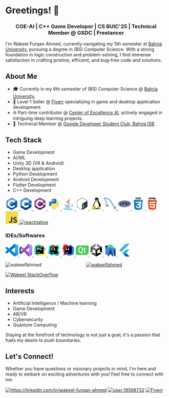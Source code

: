 # Greetings! 👋
<h3 align="center">COE-AI | C++ Game Developer | CS BUIC'25 | Technical Member @ GSDC | Freelancer </h3>

I'm Wakeel Furqan Ahmed, currently navigating my 5th semester at [Bahria University](https://www.bahria.edu.pk/), pursuing a degree in (BS) Computer Science. With a strong foundation in logic construction and problem-solving, I find immense satisfaction in crafting pristine, efficient, and bug-free code and solutions.

## About Me

- 🎓 Currently in my 6th semester of (BS) Computer Science @ [Bahria University](https://www.bahria.edu.pk/).
- 💼 Level 1 Seller @ [Fiverr](https://www.fiverr.com/wakeelfahmed) specializing in game and desktop application development.
- 🌐 Part-time contributor @ [Center of Excellence AI](https://bahria.edu.pk/coeai/), actively engaged in intriguing deep learning projects.
- 🤖 Technical Member @ [Google Developer Student Club, Bahria ISB](https://www.linkedin.com/company/gdscbahria/).
  
## Tech Stack
- Game Development
- AI/ML
- Unity 3D (VR & Android)
- Desktop application
- Python Development
- Android Development
- Flutter Development
- C++ Development
<p align="left">
<p align="left"> <a href="https://www.cprogramming.com/" target="_blank" rel="noreferrer"> <img src="https://raw.githubusercontent.com/devicons/devicon/master/icons/c/c-original.svg" alt="c" width="40" height="40"/> </a> 
  <a href="https://www.w3schools.com/cpp/" target="_blank" rel="noreferrer"> <img src="https://raw.githubusercontent.com/devicons/devicon/master/icons/cplusplus/cplusplus-original.svg" alt="cplusplus" width="40" height="40"/> </a> 
  <a href="https://www.cprogramming.com/" target="_blank" rel="noreferrer"> <img src="https://raw.githubusercontent.com/devicons/devicon/master/icons/csharp/csharp-original.svg" alt="c" width="40" height="40"/> </a> 
  <a href="https://www.python.org" target="_blank" rel="noreferrer"> <img src="https://raw.githubusercontent.com/devicons/devicon/master/icons/python/python-original.svg" alt="python" width="40" height="40"/> </a> 
  <a href="https://www.cprogramming.com/" target="_blank" rel="noreferrer"> <img src="https://raw.githubusercontent.com/devicons/devicon/master/icons/java/java-original.svg" alt="c" width="40" height="40"/> </a> 
  <a href="https://www.cprogramming.com/" target="_blank" rel="noreferrer"> <img src="https://raw.githubusercontent.com/devicons/devicon/master/icons/bash/bash-original.svg" alt="shell bash" width="40" height="40"/> </a> 
  <a href="https://www.linux.org/" target="_blank" rel="noreferrer"> <img src="https://raw.githubusercontent.com/devicons/devicon/master/icons/linux/linux-original.svg" alt="linux" width="40" height="40"/> </a> 
  <a href="https://www.cprogramming.com/" target="_blank" rel="noreferrer"> <img src="https://raw.githubusercontent.com/devicons/devicon/master/icons/mysql/mysql-original.svg" alt="mysql" width="40" height="40"/> </a>
<a href="https://www.linux.org/" target="_blank" rel="noreferrer"> <img src="https://raw.githubusercontent.com/devicons/devicon/master/icons/php/php-original.svg" alt="linux" width="40" height="40"/> </a> 
<a href="https://www.w3schools.com/css/" target="_blank" rel="noreferrer"> <img src="https://raw.githubusercontent.com/devicons/devicon/master/icons/css3/css3-original-wordmark.svg" alt="css3" width="40" height="40"/> </a> 
<a href="https://www.w3.org/html/" target="_blank" rel="noreferrer"> <img src="https://raw.githubusercontent.com/devicons/devicon/master/icons/html5/html5-original-wordmark.svg" alt="html5" width="40" height="40"/> </a> 
<a href="https://developer.mozilla.org/en-US/docs/Web/JavaScript" target="_blank" rel="noreferrer"> <img src="https://raw.githubusercontent.com/devicons/devicon/master/icons/javascript/javascript-original.svg" alt="javascript" width="40" height="40"/> </a> 
<a href="https://reactnative.dev/" target="_blank" rel="noreferrer"> <img src="https://reactnative.dev/img/header_logo.svg" alt="reactnative" width="40" height="40"/> </a> 

### IDEs/Softwares
<a href="https://developer.mozilla.org/en-US/docs/Web/JavaScript" target="_blank" rel="noreferrer"> <img src="https://raw.githubusercontent.com/devicons/devicon/master/icons/vscode/vscode-original.svg" alt="javascript" width="40" height="40"/>
<a href="https://developer.mozilla.org/en-US/docs/Web/JavaScript" target="_blank" rel="noreferrer"> <img src="https://raw.githubusercontent.com/devicons/devicon/master/icons/visualstudio/visualstudio-original.svg" alt="javascript" width="40" height="40"/> 
<a href="https://developer.mozilla.org/en-US/docs/Web/JavaScript" target="_blank" rel="noreferrer"> <img src="https://raw.githubusercontent.com/devicons/devicon/master/icons/pycharm/pycharm-original.svg" alt="javascript" width="40" height="40"/>
<a href="https://developer.mozilla.org/en-US/docs/Web/JavaScript" target="_blank" rel="noreferrer"> <img src="https://raw.githubusercontent.com/devicons/devicon/master/icons/clion/clion-original.svg" alt="javascript" width="40" height="40"/>
<a href="https://developer.mozilla.org/en-US/docs/Web/JavaScript" target="_blank" rel="noreferrer"> <img src="https://raw.githubusercontent.com/devicons/devicon/master/icons/intellij/intellij-original.svg" alt="javascript" width="40" height="40"/>
<a href="https://developer.mozilla.org/en-US/docs/Web/JavaScript" target="_blank" rel="noreferrer"> <img src="https://raw.githubusercontent.com/devicons/devicon/master/icons/qt/qt-original.svg" alt="javascript" width="40" height="40"/>
<a href="https://developer.mozilla.org/en-US/docs/Web/JavaScript" target="_blank" rel="noreferrer"> <img src="https://raw.githubusercontent.com/devicons/devicon/master/icons/unity/unity-original.svg" alt="javascript" width="40" height="40"/> 
<a href="https://developer.mozilla.org/en-US/docs/Web/JavaScript" target="_blank" rel="noreferrer"> <img src="https://raw.githubusercontent.com/devicons/devicon/master/icons/androidstudio/androidstudio-original.svg" alt="javascript" width="40" height="40"/> 
<a href="https://developer.mozilla.org/en-US/docs/Web/JavaScript" target="_blank" rel="noreferrer"> <img src="https://raw.githubusercontent.com/devicons/devicon/master/icons/flutter/flutter-original.svg" alt="javascript" width="40" height="40"/> 


</p>

  
  <p><img align="left" src="https://github-readme-stats.vercel.app/api/top-langs?username=wakeelfahmed&show_icons=true&locale=en&layout=compact" alt="wakeelfahmed" /></p>
  <p align="center"> <img src="https://github-readme-stats.vercel.app/api?username=wakeelfahmed&show_icons=true&theme=gotham" alt="wakeelfahmed" />
  
 [![Wakeel StackOverflow](https://github-readme-stackoverflow.vercel.app/?userID=18568732)](https://stackoverflow.com/users/18568732/wakeel-furqan-ahmed)
</p>

## Interests
- Artificial Intelligence / Machine learning
- Game Development
- AR/VR<br>
- Cybersecurity
- Quantum Computing

Staying at the forefront of technology is not just a goal; it's a passion that fuels my desire to push boundaries.

## Let's Connect!
Whether you have questions or visionary projects in mind, I'm here and ready to embark on exciting adventures with you! Feel free to connect with me.

<a href="https://linkedin.com/in/wakeel-furqan-ahmed" target="blank"><img align="center" src="https://raw.githubusercontent.com/rahuldkjain/github-profile-readme-generator/master/src/images/icons/Social/linked-in-alt.svg" alt="https://linkedin.com/in/wakeel-furqan-ahmed" height="30" width="40" /></a>
<a href="https://stackoverflow.com/users/18568732/wakeel-furqan-ahmed" target="blank"><img align="center" src="https://raw.githubusercontent.com/rahuldkjain/github-profile-readme-generator/master/src/images/icons/Social/stack-overflow.svg" alt="user:18568732" height="30" width="40" /></a>
<a href="https://www.fiverr.com/wakeelfahmed" target="blank"><img align="center" src="https://yt3.ggpht.com/-eQOcOSRSKc0/AAAAAAAAAAI/AAAAAAAAAAA/8OBwv63emBs/s900-c-k-no-mo-rj-c0xffffff/photo.jpg" alt="Fiverr" height="30" width="30" /></a>

